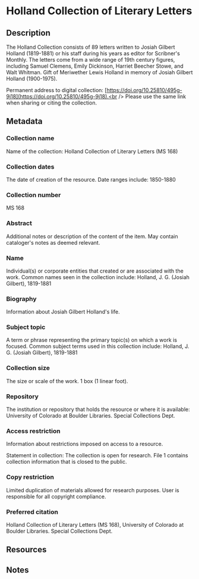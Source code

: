 # Holland Collection of Literary Letters
## Description
The Holland Collection consists of 89 letters written to Josiah Gilbert Holland (1819-1881) or his staff during his years as editor for Scribner's Monthly. The letters come from a wide range of 19th century figures, including Samuel Clemens, Emily Dickinson, Harriet Beecher Stowe, and Walt Whitman. Gift of Meriwether Lewis Holland in memory of Josiah Gilbert Holland (1900-1975).

Permanent address to digital collection: [https://doi.org/10.25810/495g-9j18](https://doi.org/10.25810/495g-9j18).<br /> 
Please use the same link when sharing or citing the collection.
## Metadata
### Collection name
Name of the collection: Holland Collection of Literary Letters (MS 168) 
### Collection dates
The date of creation of the resource. Date ranges include: 1850-1880 
### Collection number
MS 168
### Abstract
Additional notes or description of the content of the item. May contain cataloger's notes as deemed relevant.
### Name
Individual(s) or corporate entities that created or are associated with the work. Common names seen in the collection include: Holland, J. G. (Josiah Gilbert), 1819-1881
### Biography
Information about Josiah Gilbert Holland's life.
### Subject topic
A term or phrase representing the primary topic(s) on which a work is focused. Common subject terms used in this collection include: Holland, J. G. (Josiah Gilbert), 1819-1881
### Collection size
The size or scale of the work. 1 box (1 linear foot).
### Repository
The institution or repository that holds the resource or where it is available: University of Colorado at Boulder Libraries. Special Collections Dept. 
### Access restriction
Information about restrictions imposed on access to a resource.

Statement in collection: The collection is open for research. File 1 contains collection information that is closed to the public.
### Copy restriction
Limited duplication of materials allowed for research purposes. User is responsible for all copyright compliance.
### Preferred citation
Holland Collection of Literary Letters (MS 168), University of Colorado at Boulder Libraries. Special Collections Dept.
## Resources
## Notes

